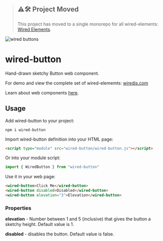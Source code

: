 > ## ⚠️🛠 Project Moved
> This project has moved to a single monorepo for all wired-elements: [Wired Elements](https://github.com/wiredjs/wired-elements).

![wired buttons](https://wiredjs.github.io/wired-elements/images/buttons.png)

# wired-button
Hand-drawn sketchy Button web component.

For demo and view the complete set of wired-elememts: [wiredjs.com](http://wiredjs.com/)

Learn about web components [here](https://www.webcomponents.org/introduction).

## Usage

Add wired-button to your project:
```
npm i wired-button
```
Import wired-button definition into your HTML page:
```html
<script type="module" src="wired-button/wired-button.js"></script>
```
Or into your module script:
```javascript
import { WiredButton } from "wired-button"
```

Use it in your web page:
```html
<wired-button>Click Me</wired-button>
<wired-button disabled>Disabled</wired-button>
<wired-button elevation="3">Elevation</wired-button>
```

### Properties

**elevation** - Number between  1 and 5 (inclusive) that gives the button a sketchy height. Default value is 1.

**disabled** - disables the button. Default value is false. 
